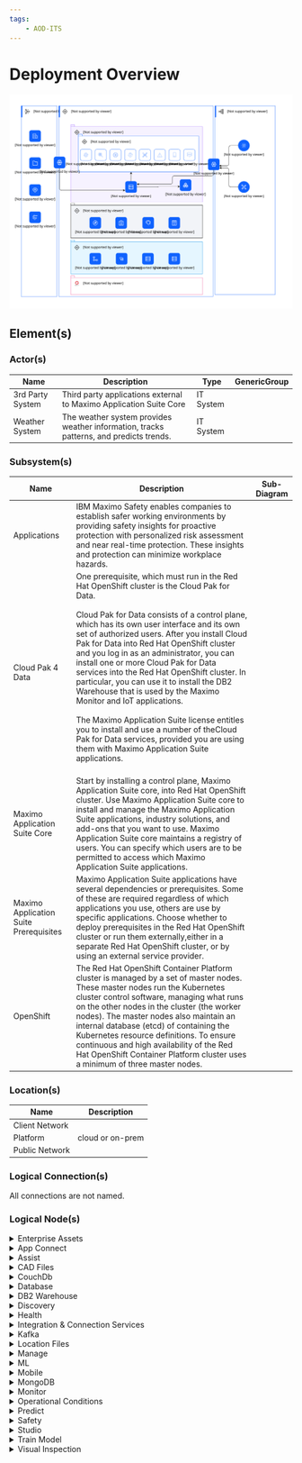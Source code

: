 ```yaml
---
tags:
    - AOD-ITS
---
```


#  Deployment Overview


![Deployment Overview](../../../img/aoditsystem_3TjRTod70HB_S1LsE5rUo.svg)











## Element(s)




### Actor(s)

| Name | Description | Type | GenericGroup |
| --- | --- | --- | --- |
| 3rd Party System | Third party applications external to Maximo Application Suite Core | IT System |  |
| Weather System | The weather system provides weather information, tracks patterns, and predicts trends. | IT System |  |





### Subsystem(s)


| Name | Description | Sub-Diagram |
| --- | --- | --- |
| Applications | IBM Maximo Safety enables companies to establish safer working environments by providing safety insights for proactive protection with personalized risk assessment and near real-time protection. These insights and protection can minimize workplace hazards. |  |
| Cloud Pak 4 Data | <div>One prerequisite, which must run in the Red Hat OpenShift cluster is the Cloud Pak for Data. </div><div><br></div><div>Cloud Pak for Data consists of a control plane, which has its own user interface and its own set of authorized users. After you install Cloud Pak for Data into Red Hat OpenShift cluster and you log in as an administrator, you can install one or more Cloud Pak for Data services into the Red Hat OpenShift cluster. In particular, you can use it to install the DB2 Warehouse that is used by the Maximo Monitor and IoT applications. </div><div><br></div><div>The Maximo Application Suite license entitles you to install and use a number of theCloud Pak for Data services, provided you are using them with Maximo Application Suite applications.</div><br> |  |
| Maximo Application Suite Core | Start by installing a control plane, Maximo Application Suite core, into Red Hat OpenShift cluster. Use Maximo Application Suite core to install and manage the Maximo Application Suite applications, industry solutions, and add-ons that you want to use. Maximo Application Suite core maintains a registry of users. You can specify which users are to be permitted to access which Maximo Application Suite applications. |  |
| Maximo Application Suite Prerequisites | Maximo Application Suite applications have several dependencies or prerequisites. Some of these are required regardless of which applications you use, others are use by specific applications. Choose whether to deploy prerequisites in the Red Hat OpenShift cluster or run them externally,either in a separate Red Hat OpenShift cluster, or by using an external service provider. |  |
| OpenShift | The Red Hat OpenShift Container Platform cluster is managed by a set of master nodes. These master nodes run the Kubernetes cluster control software, managing what runs on the other nodes in the cluster (the worker nodes). The master nodes also maintain an internal database (etcd) of containing the Kubernetes resource definitions. To ensure continuous and high availability of the Red Hat OpenShift Container Platform cluster uses a minimum of three master nodes. <br> |  |






### Location(s)

| Name | Description |
| --- | --- | 
 | Client Network |  |
 | Platform | cloud or on-prem |
 | Public Network |  |








### Logical Connection(s)






All connections are not named.

    




### Logical Node(s)

    

<details markdown=1>
<summary markdown="span">Enterprise Assets</summary>

<table>
    <caption></caption>
    <tr>
        <td> <strong>Name</strong> </td>
        <td>Enterprise Assets</td>
    </tr>
    
    <tr>
        <td> <strong>Description</strong> </td>
        <td>Enterprise Assets are a company's physical capital investments used for production.</td>
    </tr>
    
    
    
    <tr>
        <td> <strong>Primary Capability</strong> </td>
        <td>
            
                <div>iot</div>
            
                <div>IoT</div>
            
        </td>
    </tr>
    
    
    
    
    
    
    <tr>
        <td> <strong>Related Diagrams</strong> </td>
        <td>
            
                <div><a href="../../../Architecture-Overview/IT-System-View/Deployment-Overview">Deployment Overview</a></div>
            
        </td>
    </tr>
    
    
    
</table>


</details>


    

<details markdown=1>
<summary markdown="span">App Connect</summary>

<table>
    <caption></caption>
    <tr>
        <td> <strong>Name</strong> </td>
        <td>App Connect</td>
    </tr>
    
    <tr>
        <td> <strong>Description</strong> </td>
        <td>Use App Connect to connect your different applications and make your business more efficient. Set up flows that define how data is moved fromone application to one or more other applications. App Connect supports a range of skill levels and interfaces, giving you the flexibility to create integrations without writing a single line of code. You can use a web user interface or drop resources into a toolkit that gives a broader range of configuration options. Your entire organization can make smarter business decisions by providing rapid access, visibility, and control over data as it flows through your business applications and systems from a single place - App Connect.</td>
    </tr>
    
    
    
    <tr>
        <td> <strong>Primary Capability</strong> </td>
        <td>
            
                <div>api management</div>
            
        </td>
    </tr>
    
    
    
    
    
    <tr>
        <td> <strong>Generic Group</strong> </td>
        <td>
                
                <div><strong>SubSystem,Maximo Application Suite Prerequisites</strong>[Auto-Generated]</div>
                <div>This group is derived from SubSystem named Maximo Application Suite Prerequisites.</div>
                
            </td>
    </tr>
    
    
    <tr>
        <td> <strong>Related Diagrams</strong> </td>
        <td>
            
                <div><a href="../../../Architecture-Overview/IT-System-View/Deployment-Overview">Deployment Overview</a></div>
            
        </td>
    </tr>
    
    
    
</table>


</details>


    

<details markdown=1>
<summary markdown="span">Assist</summary>

<table>
    <caption></caption>
    <tr>
        <td> <strong>Name</strong> </td>
        <td>Assist</td>
    </tr>
    
    <tr>
        <td> <strong>Description</strong> </td>
        <td>Maximo Assist helps to reduce the time that is required to diagnose and repair equipment problems, improves first-time fix rates, improves diagnosis accuracy, and drives higher levels of technician productivity.&nbsp;&nbsp;</td>
    </tr>
    
    
    
    <tr>
        <td> <strong>Primary Capability</strong> </td>
        <td>
            
                <div>application</div>
            
        </td>
    </tr>
    
    
    
    
    
    <tr>
        <td> <strong>Generic Group</strong> </td>
        <td>
                
                <div><strong>SubSystem,Applications</strong>[Auto-Generated]</div>
                <div>This group is derived from SubSystem named Applications.</div>
                
            </td>
    </tr>
    
    
    <tr>
        <td> <strong>Related Diagrams</strong> </td>
        <td>
            
                <div><a href="../../../Architecture-Overview/IT-System-View/Deployment-Overview">Deployment Overview</a></div>
            
        </td>
    </tr>
    
    
    
</table>


</details>


    

<details markdown=1>
<summary markdown="span">CAD Files</summary>

<table>
    <caption></caption>
    <tr>
        <td> <strong>Name</strong> </td>
        <td>CAD Files</td>
    </tr>
    
    <tr>
        <td> <strong>Description</strong> </td>
        <td>CAD (computer-aided design) files are digital files that house 3D &amp; 2D designs as well as information regarding materials, processes, tolerances, and other data.</td>
    </tr>
    
    
    
    <tr>
        <td> <strong>Primary Capability</strong> </td>
        <td>
            
                <div>source</div>
            
        </td>
    </tr>
    
    
    
    
    
    
    <tr>
        <td> <strong>Related Diagrams</strong> </td>
        <td>
            
                <div><a href="../../../Architecture-Overview/IT-System-View/Deployment-Overview">Deployment Overview</a></div>
            
        </td>
    </tr>
    
    
    
</table>


</details>


    

<details markdown=1>
<summary markdown="span">CouchDb</summary>

<table>
    <caption></caption>
    <tr>
        <td> <strong>Name</strong> </td>
        <td>CouchDb</td>
    </tr>
    
    <tr>
        <td> <strong>Description</strong> </td>
        <td>CouchDB is embedded and automatically deployed with Maximo Assist. You do not have to manually install it.</td>
    </tr>
    
    
    
    <tr>
        <td> <strong>Primary Capability</strong> </td>
        <td>
            
                <div>NOSQL</div>
            
        </td>
    </tr>
    
    
    
    
    
    <tr>
        <td> <strong>Generic Group</strong> </td>
        <td>
                
                <div><strong>SubSystem,Maximo Application Suite Prerequisites</strong>[Auto-Generated]</div>
                <div>This group is derived from SubSystem named Maximo Application Suite Prerequisites.</div>
                
            </td>
    </tr>
    
    
    <tr>
        <td> <strong>Related Diagrams</strong> </td>
        <td>
            
                <div><a href="../../../Architecture-Overview/IT-System-View/Deployment-Overview">Deployment Overview</a></div>
            
        </td>
    </tr>
    
    
    
</table>


</details>


    

<details markdown=1>
<summary markdown="span">Database</summary>

<table>
    <caption></caption>
    <tr>
        <td> <strong>Name</strong> </td>
        <td>Database</td>
    </tr>
    
    <tr>
        <td> <strong>Description</strong> </td>
        <td>Asset data</td>
    </tr>
    
    
    
    <tr>
        <td> <strong>Primary Capability</strong> </td>
        <td>
            
                <div>data</div>
            
        </td>
    </tr>
    
    
    <tr>
        <td> <strong>Implementation</strong> </td>
        <td>
            
                <div><a href="">DB2 Warehouse</a></div>
            
                <div><a href="">Oracle</a></div>
            
        </td>
    </tr>
    
    
    
    
    <tr>
        <td> <strong>Generic Group</strong> </td>
        <td>
                
                <div><strong>SubSystem,MAS</strong>[Auto-Generated]</div>
                <div>This group is derived from SubSystem named MAS.</div>
                
                <div><strong>SubSystem,Maximo Application Suite Core</strong>[Auto-Generated]</div>
                <div>This group is derived from SubSystem named Maximo Application Suite Core.</div>
                
                <div><strong>SubSystem,Maximo Application Suite</strong>[Auto-Generated]</div>
                <div>This group is derived from SubSystem named Maximo Application Suite.</div>
                
            </td>
    </tr>
    
    
    <tr>
        <td> <strong>Related Diagrams</strong> </td>
        <td>
            
                <div><a href="../../../Architecture-Overview/IT-System-View/Deployment-Overview">Deployment Overview</a></div>
            
        </td>
    </tr>
    
    
        <tr>
        <td> <strong>Related Elements</strong> </td>
        <td>
            
            
                <div>SYS_DU_3V0vmL2m4je</div>
                
            
                <div>SYS_DU_3V0vmL0r2yw</div>
                
            
       </td>
       </tr>
    
    
</table>


</details>


    

<details markdown=1>
<summary markdown="span">DB2 Warehouse</summary>

<table>
    <caption></caption>
    <tr>
        <td> <strong>Name</strong> </td>
        <td>DB2 Warehouse</td>
    </tr>
    
    <tr>
        <td> <strong>Description</strong> </td>
        <td>IBM Db2 Warehouse is an analytics data warehouse that features in-memory data processing and in-database analytics. The Cloud Pak for Data control plane is not required to install Db2; alternatively, the Db2U operator can be installed standalone. For  					Maximo Application Suite users that require Maximo Predict or Maximo Assist applications Cloud Pak for Data is required to install the Watson Studio or Watson Discovery dependencies.</td>
    </tr>
    
    
    
    <tr>
        <td> <strong>Primary Capability</strong> </td>
        <td>
            
                <div>warehouse</div>
            
        </td>
    </tr>
    
    
    
    
    
    <tr>
        <td> <strong>Generic Group</strong> </td>
        <td>
                
                <div><strong>SubSystem,Cloud Pak 4 Data</strong>[Auto-Generated]</div>
                <div>This group is derived from SubSystem named Cloud Pak 4 Data.</div>
                
            </td>
    </tr>
    
    
    <tr>
        <td> <strong>Related Diagrams</strong> </td>
        <td>
            
                <div><a href="../../../Architecture-Overview/IT-System-View/Deployment-Overview">Deployment Overview</a></div>
            
        </td>
    </tr>
    
    
    
</table>


</details>


    

<details markdown=1>
<summary markdown="span">Discovery</summary>

<table>
    <caption></caption>
    <tr>
        <td> <strong>Name</strong> </td>
        <td>Discovery</td>
    </tr>
    
    <tr>
        <td> <strong>Description</strong> </td>
        <td>Watson Discovery for Cloud Pak for Data is an award-winning AI-powered intelligent search and text-analytics platform that helps you find valuable information that is buried in your enterprise data. Discovery uses innovative, market-leading natural language processing to uncover meaningful insights from complex business documents.</td>
    </tr>
    
    
    
    <tr>
        <td> <strong>Primary Capability</strong> </td>
        <td>
            
                <div>discovery</div>
            
        </td>
    </tr>
    
    
    
    
    
    <tr>
        <td> <strong>Generic Group</strong> </td>
        <td>
                
                <div><strong>SubSystem,Cloud Pak 4 Data</strong>[Auto-Generated]</div>
                <div>This group is derived from SubSystem named Cloud Pak 4 Data.</div>
                
            </td>
    </tr>
    
    
    <tr>
        <td> <strong>Related Diagrams</strong> </td>
        <td>
            
                <div><a href="../../../Architecture-Overview/IT-System-View/Deployment-Overview">Deployment Overview</a></div>
            
        </td>
    </tr>
    
    
    
</table>


</details>


    

<details markdown=1>
<summary markdown="span">Health</summary>

<table>
    <caption></caption>
    <tr>
        <td> <strong>Name</strong> </td>
        <td>Health</td>
    </tr>
    
    <tr>
        <td> <strong>Description</strong> </td>
        <td>With Maximo Health, you can review your assets’ performance and condition indicators, such as the last failure date and the maintenance-to-replacement ratio (MRR),and take action by creating work orders and service requests. You can use work queues to improve the quality of your asset’s details and related data. You can also configure scoring for assets’ health,criticality, and risk.</td>
    </tr>
    
    
    
    <tr>
        <td> <strong>Primary Capability</strong> </td>
        <td>
            
                <div>application</div>
            
        </td>
    </tr>
    
    
    
    
    
    <tr>
        <td> <strong>Generic Group</strong> </td>
        <td>
                
                <div><strong>SubSystem,Applications</strong>[Auto-Generated]</div>
                <div>This group is derived from SubSystem named Applications.</div>
                
                <div><strong>SubSystem,Application Suite</strong>[Auto-Generated]</div>
                <div>This group is derived from SubSystem named Application Suite.</div>
                
            </td>
    </tr>
    
    
    <tr>
        <td> <strong>Related Diagrams</strong> </td>
        <td>
            
                <div><a href="../../../Architecture-Overview/IT-System-View/Deployment-Overview">Deployment Overview</a></div>
            
        </td>
    </tr>
    
    
    
</table>


</details>


    

<details markdown=1>
<summary markdown="span">Integration & Connection Services</summary>

<table>
    <caption></caption>
    <tr>
        <td> <strong>Name</strong> </td>
        <td>Integration & Connection Services</td>
    </tr>
    
    <tr>
        <td> <strong>Description</strong> </td>
        <td>Most applications require access to data or computations that are provided by another system, or applications need to respond to requests from other systems for data or computations. The approaches, technologies, and facilities that support accessing data are collectively known as integration and connection services.</td>
    </tr>
    
    
    
    <tr>
        <td> <strong>Primary Capability</strong> </td>
        <td>
            
                <div>integration</div>
            
        </td>
    </tr>
    
    
    
    
    
    
    <tr>
        <td> <strong>Related Diagrams</strong> </td>
        <td>
            
                <div><a href="../../../Architecture-Overview/IT-System-View/Deployment-Overview">Deployment Overview</a></div>
            
        </td>
    </tr>
    
    
    
</table>


</details>


    

<details markdown=1>
<summary markdown="span">Kafka</summary>

<table>
    <caption></caption>
    <tr>
        <td> <strong>Name</strong> </td>
        <td>Kafka</td>
    </tr>
    
    <tr>
        <td> <strong>Description</strong> </td>
        <td>Apache Kafka provides a buffer for messages sent to and received from externalinterfaces. Apache Kafka is not required if the IBM® Maximo® Manage software is notinterfacing with external systems.</td>
    </tr>
    
    
    
    <tr>
        <td> <strong>Primary Capability</strong> </td>
        <td>
            
                <div>event streaming</div>
            
        </td>
    </tr>
    
    
    
    
    
    <tr>
        <td> <strong>Generic Group</strong> </td>
        <td>
                
                <div><strong>SubSystem,Maximo Application Suite Prerequisites</strong>[Auto-Generated]</div>
                <div>This group is derived from SubSystem named Maximo Application Suite Prerequisites.</div>
                
            </td>
    </tr>
    
    
    <tr>
        <td> <strong>Related Diagrams</strong> </td>
        <td>
            
                <div><a href="../../../Architecture-Overview/IT-System-View/Deployment-Overview">Deployment Overview</a></div>
            
        </td>
    </tr>
    
    
    
</table>


</details>


    

<details markdown=1>
<summary markdown="span">Location Files</summary>

<table>
    <caption></caption>
    <tr>
        <td> <strong>Name</strong> </td>
        <td>Location Files</td>
    </tr>
    
    <tr>
        <td> <strong>Description</strong> </td>
        <td>The location of files is where digital files [for example, documents, drawings, images, videos, maintenance records, etc.] related to the assets are stored. </td>
    </tr>
    
    
    
    <tr>
        <td> <strong>Primary Capability</strong> </td>
        <td>
            
                <div>source</div>
            
        </td>
    </tr>
    
    
    
    
    
    
    <tr>
        <td> <strong>Related Diagrams</strong> </td>
        <td>
            
                <div><a href="../../../Architecture-Overview/IT-System-View/Deployment-Overview">Deployment Overview</a></div>
            
        </td>
    </tr>
    
    
    
</table>


</details>


    

<details markdown=1>
<summary markdown="span">Manage</summary>

<table>
    <caption></caption>
    <tr>
        <td> <strong>Name</strong> </td>
        <td>Manage</td>
    </tr>
    
    <tr>
        <td> <strong>Description</strong> </td>
        <td>Maximo Manage provides a comprehensive view of all asset types, their conditions and locations, and the work processes that support them, to provide you with optimal planning, control, audit, and compliance capability.</td>
    </tr>
    
    
    
    <tr>
        <td> <strong>Primary Capability</strong> </td>
        <td>
            
                <div>application</div>
            
        </td>
    </tr>
    
    
    
    
    
    <tr>
        <td> <strong>Generic Group</strong> </td>
        <td>
                
                <div><strong>SubSystem,Application Suite</strong>[Auto-Generated]</div>
                <div>This group is derived from SubSystem named Application Suite.</div>
                
                <div><strong>SubSystem,Applications</strong>[Auto-Generated]</div>
                <div>This group is derived from SubSystem named Applications.</div>
                
            </td>
    </tr>
    
    
    <tr>
        <td> <strong>Related Diagrams</strong> </td>
        <td>
            
                <div><a href="../../../Architecture-Overview/IT-System-View/Deployment-Overview">Deployment Overview</a></div>
            
        </td>
    </tr>
    
    
    
</table>


</details>


    

<details markdown=1>
<summary markdown="span">ML</summary>

<table>
    <caption></caption>
    <tr>
        <td> <strong>Name</strong> </td>
        <td>ML</td>
    </tr>
    
    <tr>
        <td> <strong>Description</strong> </td>
        <td>Watson Machine Learning provides a full range of tools and services so that you can build, train, and deploy Machine Learning models. Choose the tool with the level of automation or autonomy that matches your needs, from a fully automated process to writing your own code.</td>
    </tr>
    
    
    
    <tr>
        <td> <strong>Primary Capability</strong> </td>
        <td>
            
                <div>machine learning</div>
            
        </td>
    </tr>
    
    
    
    
    
    <tr>
        <td> <strong>Generic Group</strong> </td>
        <td>
                
                <div><strong>SubSystem,Cloud Pak 4 Data</strong>[Auto-Generated]</div>
                <div>This group is derived from SubSystem named Cloud Pak 4 Data.</div>
                
            </td>
    </tr>
    
    
    <tr>
        <td> <strong>Related Diagrams</strong> </td>
        <td>
            
                <div><a href="../../../Architecture-Overview/IT-System-View/Deployment-Overview">Deployment Overview</a></div>
            
        </td>
    </tr>
    
    
    
</table>


</details>


    

<details markdown=1>
<summary markdown="span">Mobile</summary>

<table>
    <caption></caption>
    <tr>
        <td> <strong>Name</strong> </td>
        <td>Mobile</td>
    </tr>
    
    <tr>
        <td> <strong>Description</strong> </td>
        <td>IBM Maximo mobile solutions deliver remote and AI-based expert assistance, real-time asset history and operational data from wearables, safety sensors and diagnostic interfaces to the digital twin. </td>
    </tr>
    
    
    
    <tr>
        <td> <strong>Primary Capability</strong> </td>
        <td>
            
                <div>application</div>
            
        </td>
    </tr>
    
    
    
    
    
    <tr>
        <td> <strong>Generic Group</strong> </td>
        <td>
                
                <div><strong>SubSystem,Applications</strong>[Auto-Generated]</div>
                <div>This group is derived from SubSystem named Applications.</div>
                
                <div><strong>SubSystem,Application Suite</strong>[Auto-Generated]</div>
                <div>This group is derived from SubSystem named Application Suite.</div>
                
            </td>
    </tr>
    
    
    <tr>
        <td> <strong>Related Diagrams</strong> </td>
        <td>
            
                <div><a href="../../../Architecture-Overview/IT-System-View/Deployment-Overview">Deployment Overview</a></div>
            
        </td>
    </tr>
    
    
    
</table>


</details>


    

<details markdown=1>
<summary markdown="span">MongoDB</summary>

<table>
    <caption></caption>
    <tr>
        <td> <strong>Name</strong> </td>
        <td>MongoDB</td>
    </tr>
    
    <tr>
        <td> <strong>Description</strong> </td>
        <td>Maximo® Application Suite uses MongoDB for its data dictionary and local user management. Your MongoDB instance can run in the Red Hat® OpenShift® cluster or external toit.</td>
    </tr>
    
    
    
    <tr>
        <td> <strong>Primary Capability</strong> </td>
        <td>
            
                <div>NOSQL</div>
            
        </td>
    </tr>
    
    
    
    
    
    <tr>
        <td> <strong>Generic Group</strong> </td>
        <td>
                
                <div><strong>SubSystem,Maximo Application Suite Prerequisites</strong>[Auto-Generated]</div>
                <div>This group is derived from SubSystem named Maximo Application Suite Prerequisites.</div>
                
            </td>
    </tr>
    
    
    <tr>
        <td> <strong>Related Diagrams</strong> </td>
        <td>
            
                <div><a href="../../../Architecture-Overview/IT-System-View/Deployment-Overview">Deployment Overview</a></div>
            
        </td>
    </tr>
    
    
    
</table>


</details>


    

<details markdown=1>
<summary markdown="span">Monitor</summary>

<table>
    <caption></caption>
    <tr>
        <td> <strong>Name</strong> </td>
        <td>Monitor</td>
    </tr>
    
    <tr>
        <td> <strong>Description</strong> </td>
        <td>By using Maximo® Monitor, business users can visualize current and historical trend data for their devices and assets in customizable dashboards. Users can drill down through layers from a system-wide view to individual assets and devices. Analytic functions are applied to input data, and the output is displayed on value cards, tables,images, line graphs, and alert tables. Anomaly detectors run on the input data to detect outliers, gaps, and flat lines in the data and fire alerts. The anomalous data points are highlighted on line graphs.<br><br><br><br><br></td>
    </tr>
    
    
    
    <tr>
        <td> <strong>Primary Capability</strong> </td>
        <td>
            
                <div>application</div>
            
        </td>
    </tr>
    
    
    
    
    
    <tr>
        <td> <strong>Generic Group</strong> </td>
        <td>
                
                <div><strong>SubSystem,Application Suite</strong>[Auto-Generated]</div>
                <div>This group is derived from SubSystem named Application Suite.</div>
                
                <div><strong>SubSystem,Applications</strong>[Auto-Generated]</div>
                <div>This group is derived from SubSystem named Applications.</div>
                
            </td>
    </tr>
    
    
    <tr>
        <td> <strong>Related Diagrams</strong> </td>
        <td>
            
                <div><a href="../../../Architecture-Overview/IT-System-View/Deployment-Overview">Deployment Overview</a></div>
            
        </td>
    </tr>
    
    
    
</table>


</details>


    

<details markdown=1>
<summary markdown="span">Operational Conditions</summary>

<table>
    <caption></caption>
    <tr>
        <td> <strong>Name</strong> </td>
        <td>Operational Conditions</td>
    </tr>
    
    <tr>
        <td> <strong>Description</strong> </td>
        <td>External data sources can be synchronized with a Data Lake for access by the Analytics Services to create models for asset monitoring, health analysis, optimization and prediction of operational issues.<br></td>
    </tr>
    
    
    
    <tr>
        <td> <strong>Primary Capability</strong> </td>
        <td>
            
                <div>information governance</div>
            
        </td>
    </tr>
    
    
    
    
    
    
    <tr>
        <td> <strong>Related Diagrams</strong> </td>
        <td>
            
                <div><a href="../../../Architecture-Overview/IT-System-View/Deployment-Overview">Deployment Overview</a></div>
            
        </td>
    </tr>
    
    
    
</table>


</details>


    

<details markdown=1>
<summary markdown="span">Predict</summary>

<table>
    <caption></caption>
    <tr>
        <td> <strong>Name</strong> </td>
        <td>Predict</td>
    </tr>
    
    <tr>
        <td> <strong>Description</strong> </td>
        <td>Maximo Predict uses historical and near real-time asset performance data, maintenance records, inspection reports, and environmental data to correlate performance factors that predict asset degradation or failure. Maximo Predict uses artificial intelligence to optimize predictive model accuracy.</td>
    </tr>
    
    
    
    <tr>
        <td> <strong>Primary Capability</strong> </td>
        <td>
            
                <div>application</div>
            
        </td>
    </tr>
    
    
    
    
    
    <tr>
        <td> <strong>Generic Group</strong> </td>
        <td>
                
                <div><strong>SubSystem,Application Suite</strong>[Auto-Generated]</div>
                <div>This group is derived from SubSystem named Application Suite.</div>
                
                <div><strong>SubSystem,Applications</strong>[Auto-Generated]</div>
                <div>This group is derived from SubSystem named Applications.</div>
                
            </td>
    </tr>
    
    
    <tr>
        <td> <strong>Related Diagrams</strong> </td>
        <td>
            
                <div><a href="../../../Architecture-Overview/IT-System-View/Deployment-Overview">Deployment Overview</a></div>
            
        </td>
    </tr>
    
    
    
</table>


</details>


    

<details markdown=1>
<summary markdown="span">Safety</summary>

<table>
    <caption></caption>
    <tr>
        <td> <strong>Name</strong> </td>
        <td>Safety</td>
    </tr>
    
    <tr>
        <td> <strong>Description</strong> </td>
        <td>IBM Maximo Safety enables companies to establish safer working environments by providing safety insights for proactive protection with personalized risk assessment and near real-time protection. These insights and protection can minimize workplace hazards.</td>
    </tr>
    
    
    
    <tr>
        <td> <strong>Primary Capability</strong> </td>
        <td>
            
                <div>application</div>
            
        </td>
    </tr>
    
    
    
    
    
    <tr>
        <td> <strong>Generic Group</strong> </td>
        <td>
                
                <div><strong>SubSystem,Applications</strong>[Auto-Generated]</div>
                <div>This group is derived from SubSystem named Applications.</div>
                
                <div><strong>SubSystem,Application Suite</strong>[Auto-Generated]</div>
                <div>This group is derived from SubSystem named Application Suite.</div>
                
            </td>
    </tr>
    
    
    <tr>
        <td> <strong>Related Diagrams</strong> </td>
        <td>
            
                <div><a href="../../../Architecture-Overview/IT-System-View/Deployment-Overview">Deployment Overview</a></div>
            
        </td>
    </tr>
    
    
    
</table>


</details>


    

<details markdown=1>
<summary markdown="span">Studio</summary>

<table>
    <caption></caption>
    <tr>
        <td> <strong>Name</strong> </td>
        <td>Studio</td>
    </tr>
    
    <tr>
        <td> <strong>Description</strong> </td>
        <td>Watson Studio provides the environment and tools for you to collaboratively work on data to solve your business problems. You can choose the tools you need to analyze and visualize data, to cleanse and shape data, to ingest streaming data, or to create and train machine learning models.</td>
    </tr>
    
    
    
    <tr>
        <td> <strong>Primary Capability</strong> </td>
        <td>
            
                <div>analytic & ai</div>
            
        </td>
    </tr>
    
    
    
    
    
    <tr>
        <td> <strong>Generic Group</strong> </td>
        <td>
                
                <div><strong>SubSystem,Cloud Pak 4 Data</strong>[Auto-Generated]</div>
                <div>This group is derived from SubSystem named Cloud Pak 4 Data.</div>
                
            </td>
    </tr>
    
    
    <tr>
        <td> <strong>Related Diagrams</strong> </td>
        <td>
            
                <div><a href="../../../Architecture-Overview/IT-System-View/Deployment-Overview">Deployment Overview</a></div>
            
        </td>
    </tr>
    
    
    
</table>


</details>


    

<details markdown=1>
<summary markdown="span">Train Model</summary>

<table>
    <caption></caption>
    <tr>
        <td> <strong>Name</strong> </td>
        <td>Train Model</td>
    </tr>
    
    
    
    <tr>
        <td> <strong>Primary Capability</strong> </td>
        <td>
            
                <div>machine learning</div>
            
        </td>
    </tr>
    
    
    
    
    
    <tr>
        <td> <strong>Generic Group</strong> </td>
        <td>
                
                <div><strong>SubSystem,MAS</strong>[Auto-Generated]</div>
                <div>This group is derived from SubSystem named MAS.</div>
                
                <div><strong>SubSystem,Maximo Application Suite Core</strong>[Auto-Generated]</div>
                <div>This group is derived from SubSystem named Maximo Application Suite Core.</div>
                
                <div><strong>SubSystem,Maximo Application Suite</strong>[Auto-Generated]</div>
                <div>This group is derived from SubSystem named Maximo Application Suite.</div>
                
            </td>
    </tr>
    
    
    <tr>
        <td> <strong>Related Diagrams</strong> </td>
        <td>
            
                <div><a href="../../../Architecture-Overview/IT-System-View/Deployment-Overview">Deployment Overview</a></div>
            
        </td>
    </tr>
    
    
    
</table>


</details>


    

<details markdown=1>
<summary markdown="span">Visual Inspection</summary>

<table>
    <caption></caption>
    <tr>
        <td> <strong>Name</strong> </td>
        <td>Visual Inspection</td>
    </tr>
    
    <tr>
        <td> <strong>Description</strong> </td>
        <td>IBM® Maximo Visual Inspection is a machine-learning application for video and image analysis. IBM Maximo Visual Inspection offers built-in deep learning models that learn to analyze images and video streams for classification and object detection.</td>
    </tr>
    
    
    
    <tr>
        <td> <strong>Primary Capability</strong> </td>
        <td>
            
                <div>application</div>
            
        </td>
    </tr>
    
    
    
    
    
    <tr>
        <td> <strong>Generic Group</strong> </td>
        <td>
                
                <div><strong>SubSystem,Application Suite</strong>[Auto-Generated]</div>
                <div>This group is derived from SubSystem named Application Suite.</div>
                
                <div><strong>SubSystem,Applications</strong>[Auto-Generated]</div>
                <div>This group is derived from SubSystem named Applications.</div>
                
            </td>
    </tr>
    
    
    <tr>
        <td> <strong>Related Diagrams</strong> </td>
        <td>
            
                <div><a href="../../../Architecture-Overview/IT-System-View/Deployment-Overview">Deployment Overview</a></div>
            
        </td>
    </tr>
    
    
    
</table>


</details>


    



